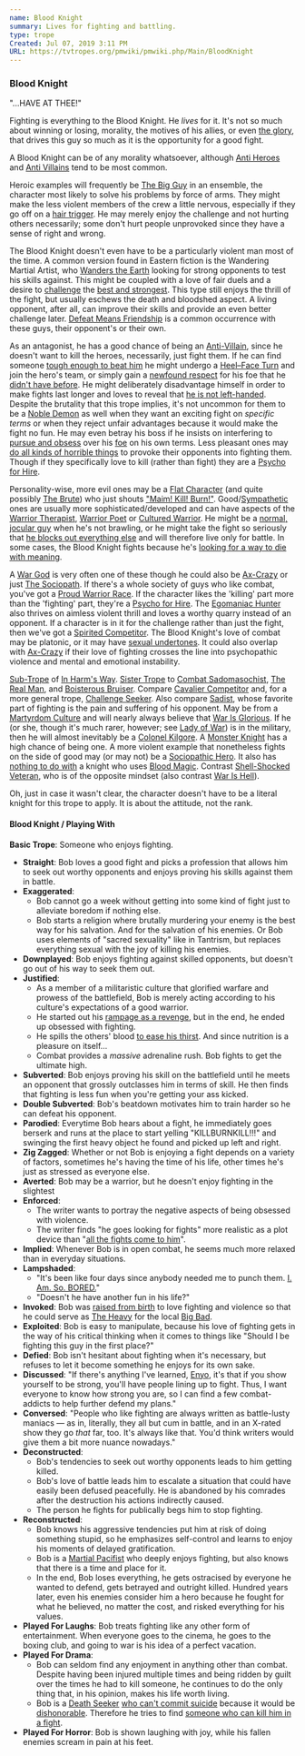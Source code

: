 ```yaml
---
name: Blood Knight
summary: Lives for fighting and battling.
type: trope
Created: Jul 07, 2019 3:11 PM
URL: https://tvtropes.org/pmwiki/pmwiki.php/Main/BloodKnight
---
```


### Blood Knight

"...HAVE AT THEE!"

Fighting is everything to the Blood Knight. He *lives* for it. It's not so much about winning or losing, morality, the motives of his allies, or even [the glory][8YZ36INZ], that drives this guy so much as it is the opportunity for a good fight.

A Blood Knight can be of any morality whatsoever, although [Anti Heroes][u0ObArmO] and [Anti Villains][T1JTqSvg] tend to be most common.

Heroic examples will frequently be [The Big Guy][5AO8omI0] in an ensemble, the character most likely to solve his problems by force of arms. They might make the less violent members of the crew a little nervous, especially if they go off on a [hair trigger][Owwr10io]. He may merely enjoy the challenge and not hurting others necessarily; some don't hurt people unprovoked since they have a sense of right and wrong.

The Blood Knight doesn't even have to be a particularly violent man most of the time. A common version found in Eastern fiction is the Wandering Martial Artist, who [Wanders the Earth][6n9nyaLq] looking for strong opponents to test his skills against. This might be coupled with a love of fair duels and a desire to [challenge][7dnaJisw] the [best and strongest][lrtGZFKZ]. This type still enjoys the thrill of the fight, but usually eschews the death and bloodshed aspect. A living opponent, after all, can improve their skills and provide an even better challenge later. [Defeat Means Friendship][NTCSooGt] is a common occurrence with these guys, their opponent's or their own.

As an antagonist, he has a good chance of being an [Anti-Villain][T1JTqSvg], since he doesn't want to kill the heroes, necessarily, just fight them. If he can find someone [tough enough to beat him][NTCSooGt] he might undergo a [Heel–Face Turn][4ddyN6KV] and join the hero's team, or simply gain a [newfound respect][n7LzcJdO] for his foe that he [didn't have before][xSMzlNtw]. He might deliberately disadvantage himself in order to make fights last longer and loves to reveal that [he is not left-handed][w3ZnU22j]. Despite the brutality that this trope implies, it's not uncommon for them to be a [Noble Demon][1iLD0xRO] as well when they want an exciting fight on *specific terms* or when they reject unfair advantages because it would make the fight no fun. He may even betray his boss if he insists on interfering to [pursue and obsess][lBfukRYT] over his [foe][B9FcHDEW] on his own terms. Less pleasant ones may [do all kinds of horrible things][fySftJb4] to provoke their opponents into fighting them. Though if they specifically love to kill (rather than fight) they are a [Psycho for Hire][ffygDGaN].

Personality-wise, more evil ones may be a [Flat Character][I8c8GuS9] (and quite possibly [The Brute][JMPoKDNg]) who just shouts ["Maim! Kill! Burn!"][G4RmY0dD]. Good/[Sympathetic][T1JTqSvg] ones are usually more sophisticated/developed and can have aspects of the [Warrior Therapist][HLHEVKhg], [Warrior Poet][lMZ37H5w] or [Cultured Warrior][VpmxUQ6I]. He might be a [normal, jocular guy][jJapQwqJ] when he's not brawling, or he might take the fight so seriously that [he blocks out everything else][m6t0OFPg] and will therefore live only for battle. In some cases, the Blood Knight fights because he's [looking for a way to die with meaning][nQOjGvHQ].

A [War God][T3JPzWrI] is very often one of these though he could also be [Ax-Crazy][7zRo270J] or just [The Sociopath][yKKrXD8t]. If there's a whole society of guys who like combat, you've got a [Proud Warrior Race][iJeuyt4b]. If the character likes the 'killing' part more than the 'fighting' part, they're a [Psycho for Hire][ffygDGaN]. The [Egomaniac Hunter][EisKT81j] also thrives on aimless violent thrill and loves a worthy quarry instead of an opponent. If a character is in it for the challenge rather than just the fight, then we've got a [Spirited Competitor][lrtGZFKZ]. The Blood Knight's love of combat may be platonic, or it may have [sexual undertones][fCDTWkPw]. It could also overlap with [Ax-Crazy][7zRo270J] if their love of fighting crosses the line into psychopathic violence and mental and emotional instability.

[Sub-Trope][mQM4b4iB] of [In Harm's Way][xtbR5r4W]. [Sister Trope][OYSiT6UH] to [Combat Sadomasochist][bCT1i3MP], [The Real Man][QD2QFNfT], and [Boisterous Bruiser][jJapQwqJ]. Compare [Cavalier Competitor][i6ocNpLN] and, for a more general trope, [Challenge Seeker][7dnaJisw]. Also compare [Sadist][OFUvPqWd], whose favorite part of fighting is the pain and suffering of his opponent. May be from a [Martyrdom Culture][2rTfKSTe] and will nearly always believe that [War Is Glorious][yyS5CV3Y]. If he (or she, though it's much rarer, however; see [Lady of War][KJTy7GmN]) is in the military, then he will almost inevitably be a [Colonel Kilgore][tJ2lki0n]. A [Monster Knight][aXYfXuSP] has a high chance of being one. A more violent example that nonetheless fights on the side of good may (or may not) be a [Sociopathic Hero][OasPdJsM]. It also has [nothing to do with][icrOJad4] a knight who uses [Blood Magic][TsBq59Ah]. Contrast [Shell-Shocked Veteran][Kst7SKRY], who is of the opposite mindset (also contrast [War Is Hell][YlxlrGDi]).

Oh, just in case it wasn't clear, the character doesn't have to be a literal knight for this trope to apply. It is about the attitude, not the rank.

#### Blood Knight / Playing With

**Basic Trope**: Someone who enjoys fighting.

- **Straight**: Bob loves a good fight and picks a profession that allows him to seek out worthy opponents and enjoys proving his skills against them in battle.
- **Exaggerated**:
    - Bob cannot go a week without getting into some kind of fight just to alleviate boredom if nothing else.
    - Bob starts a religion where brutally murdering your enemy is the best way for his salvation. And for the salvation of his enemies. Or Bob uses elements of "sacred sexuality" like in Tantrism, but replaces everything sexual with the joy of killing his enemies.
- **Downplayed**: Bob enjoys fighting against skilled opponents, but doesn't go out of his way to seek them out.
- **Justified**:
    - As a member of a militaristic culture that glorified warfare and prowess of the battlefield, Bob is merely acting according to his culture's expectations of a good warrior.
    - He started out his [rampage as a revenge][rsGAjpSu], but in the end, he ended up obsessed with fighting.
    - He spills the others' blood [to ease his thirst][sjsLrNzh]. And since nutrition is a pleasure on itself...
    - Combat provides a *massive* adrenaline rush. Bob fights to get the ultimate high.
- **Subverted**: Bob enjoys proving his skill on the battlefield until he meets an opponent that grossly outclasses him in terms of skill. He then finds that fighting is less fun when you're getting your ass kicked.
- **Double Subverted**: Bob's beatdown motivates him to train harder so he can defeat his opponent.
- **Parodied**: Everytime Bob hears about a fight, he immediately goes berserk and runs at the place to start yelling "KILLBURNKILL!!!" and swinging the first heavy object he found and picked up left and right.
- **Zig Zagged**: Whether or not Bob is enjoying a fight depends on a variety of factors, sometimes he's having the time of his life, other times he's just as stressed as everyone else.
- **Averted**: Bob may be a warrior, but he doesn't enjoy fighting in the slightest
- **Enforced**:
    - The writer wants to portray the negative aspects of being obsessed with violence.
    - The writer finds "he goes looking for fights" more realistic as a plot device than "[all the fights come to him][4ni2cnVd]".
- **Implied**: Whenever Bob is in open combat, he seems much more relaxed than in everyday situations.
- **Lampshaded**:
    - "It's been like four days since anybody needed me to punch them. [I. Am. So. BORED.][y3xgDG8B]"
    - "Doesn't he have another fun in his life?"
- **Invoked**: Bob was [raised from birth][zZCFcecU] to love fighting and violence so that he could serve as [The Heavy][AAyI6Lth] for the local [Big Bad][fHDZdx4L].
- **Exploited**: Bob is easy to manipulate, because his love of fighting gets in the way of his critical thinking when it comes to things like "Should I be fighting this guy in the first place?"
- **Defied**: Bob isn't hesitant about fighting when it's necessary, but refuses to let it become something he enjoys for its own sake.
- **Discussed**: "If there's anything I've learned, [Enyo][TMDVGMzX], it's that if you show yourself to be strong, you'll have people lining up to fight. Thus, I want everyone to know how strong you are, so I can find a few combat-addicts to help further defend my plans."
- **Conversed**: "People who like fighting are always written as battle-lusty maniacs — as in, literally, they all but cum in battle, and in an X-rated show they go *that* far, too. It's always like that. You'd think writers would give them a bit more nuance nowadays."
- **Deconstructed**:
    - Bob's tendencies to seek out worthy opponents leads to him getting killed.
    - Bob's love of battle leads him to escalate a situation that could have easily been defused peacefully. He is abandoned by his comrades after the destruction his actions indirectly caused.
    - The person he fights for publically begs him to stop fighting.
- **Reconstructed**:
    - Bob knows his aggressive tendencies put him at risk of doing something stupid, so he emphasizes self-control and learns to enjoy his moments of delayed gratification.
    - Bob is a [Martial Pacifist][6eS4ebwl] who deeply enjoys fighting, but also knows that there is a time and place for it.
    - In the end, Bob loses everything, he gets ostracised by everyone he wanted to defend, gets betrayed and outright killed. Hundred years later, even his enemies consider him a hero because he fought for what he believed, no matter the cost, and risked everything for his values.
- **Played For Laughs**: Bob treats fighting like any other form of entertainment. When everyone goes to the cinema, he goes to the boxing club, and going to war is his idea of a perfect vacation.
- **Played For Drama**:
    - Bob can seldom find any enjoyment in anything other than combat. Despite having been injured multiple times and being ridden by guilt over the times he had to kill someone, he continues to do the only thing that, in his opinion, makes his life worth living.
    - Bob is a [Death Seeker][nIZKOig7] [who can't commit suicide][QKuWKe0c] because it would be [dishonorable][jPFZD177]. Therefore he tries to find [someone who can kill him in a fight][Ua9xr2he].
- **Played For Horror**: Bob is shown laughing with joy, while his fallen enemies scream in pain at his feet.

<!-- Reference URLs -->
[91oZ2Wt2]: https://tvtropes.org/pmwiki/pmwiki.php/Main/BloodKnight
[8YZ36INZ]: https://tvtropes.org/pmwiki/pmwiki.php/Main/GlorySeeker
[u0ObArmO]: https://tvtropes.org/pmwiki/pmwiki.php/Main/AntiHero
[T1JTqSvg]: https://tvtropes.org/pmwiki/pmwiki.php/Main/AntiVillain
[5AO8omI0]: https://tvtropes.org/pmwiki/pmwiki.php/Main/TheBigGuy
[Owwr10io]: https://tvtropes.org/pmwiki/pmwiki.php/Main/BerserkButton
[6n9nyaLq]: https://tvtropes.org/pmwiki/pmwiki.php/Main/WalkingTheEarth
[7dnaJisw]: https://tvtropes.org/pmwiki/pmwiki.php/Main/ChallengeSeeker
[lrtGZFKZ]: https://tvtropes.org/pmwiki/pmwiki.php/Main/SpiritedCompetitor
[NTCSooGt]: https://tvtropes.org/pmwiki/pmwiki.php/Main/DefeatMeansFriendship
[4ddyN6KV]: https://tvtropes.org/pmwiki/pmwiki.php/Main/HeelFaceTurn
[n7LzcJdO]: https://tvtropes.org/pmwiki/pmwiki.php/Main/WorthyOpponent
[xSMzlNtw]: https://tvtropes.org/pmwiki/pmwiki.php/Main/DefeatMeansRespect
[w3ZnU22j]: https://tvtropes.org/pmwiki/pmwiki.php/Main/IAmNotLeftHanded
[1iLD0xRO]: https://tvtropes.org/pmwiki/pmwiki.php/Main/NobleDemon
[lBfukRYT]: https://tvtropes.org/pmwiki/pmwiki.php/Main/StalkerWithACrush
[B9FcHDEW]: https://tvtropes.org/pmwiki/pmwiki.php/Main/FoeYay
[fySftJb4]: https://tvtropes.org/pmwiki/pmwiki.php/Main/KickTheDog
[ffygDGaN]: https://tvtropes.org/pmwiki/pmwiki.php/Main/PsychoForHire
[I8c8GuS9]: https://tvtropes.org/pmwiki/pmwiki.php/Main/FlatCharacter
[JMPoKDNg]: https://tvtropes.org/pmwiki/pmwiki.php/Main/TheBrute
[G4RmY0dD]: https://tvtropes.org/pmwiki/pmwiki.php/TabletopGame/Warhammer40000
[HLHEVKhg]: https://tvtropes.org/pmwiki/pmwiki.php/Main/WarriorTherapist
[lMZ37H5w]: https://tvtropes.org/pmwiki/pmwiki.php/Main/WarriorPoet
[VpmxUQ6I]: https://tvtropes.org/pmwiki/pmwiki.php/Main/CulturedWarrior
[jJapQwqJ]: https://tvtropes.org/pmwiki/pmwiki.php/Main/BoisterousBruiser
[m6t0OFPg]: https://tvtropes.org/pmwiki/pmwiki.php/Main/TheStoic
[nQOjGvHQ]: https://tvtropes.org/pmwiki/pmwiki.php/Main/DeathSeeker
[T3JPzWrI]: https://tvtropes.org/pmwiki/pmwiki.php/Main/WarGod
[7zRo270J]: https://tvtropes.org/pmwiki/pmwiki.php/Main/AxCrazy
[yKKrXD8t]: https://tvtropes.org/pmwiki/pmwiki.php/Main/TheSociopath
[iJeuyt4b]: https://tvtropes.org/pmwiki/pmwiki.php/Main/ProudWarriorRaceGuy
[EisKT81j]: https://tvtropes.org/pmwiki/pmwiki.php/Main/EgomaniacHunter
[fCDTWkPw]: https://tvtropes.org/pmwiki/pmwiki.php/Main/InterplayOfSexAndViolence
[mQM4b4iB]: https://tvtropes.org/pmwiki/pmwiki.php/Main/SubTrope
[xtbR5r4W]: https://tvtropes.org/pmwiki/pmwiki.php/Main/InHarmsWay
[OYSiT6UH]: https://tvtropes.org/pmwiki/pmwiki.php/Main/SisterTrope
[bCT1i3MP]: https://tvtropes.org/pmwiki/pmwiki.php/Main/CombatSadomasochist
[QD2QFNfT]: https://tvtropes.org/pmwiki/pmwiki.php/Main/TheRealMan
[i6ocNpLN]: https://tvtropes.org/pmwiki/pmwiki.php/Main/CavalierCompetitor
[OFUvPqWd]: https://tvtropes.org/pmwiki/pmwiki.php/Main/Sadist
[2rTfKSTe]: https://tvtropes.org/pmwiki/pmwiki.php/Main/MartyrdomCulture
[yyS5CV3Y]: https://tvtropes.org/pmwiki/pmwiki.php/Main/WarIsGlorious
[KJTy7GmN]: https://tvtropes.org/pmwiki/pmwiki.php/Main/LadyOfWar
[tJ2lki0n]: https://tvtropes.org/pmwiki/pmwiki.php/Main/ColonelKilgore
[aXYfXuSP]: https://tvtropes.org/pmwiki/pmwiki.php/Main/MonsterKnight
[OasPdJsM]: https://tvtropes.org/pmwiki/pmwiki.php/Main/SociopathicHero
[icrOJad4]: https://tvtropes.org/pmwiki/pmwiki.php/JustForFun/IThoughtItMeant
[TsBq59Ah]: https://tvtropes.org/pmwiki/pmwiki.php/Main/BloodMagic
[Kst7SKRY]: https://tvtropes.org/pmwiki/pmwiki.php/Main/ShellShockedVeteran
[YlxlrGDi]: https://tvtropes.org/pmwiki/pmwiki.php/Main/WarIsHell
[rsGAjpSu]: https://tvtropes.org/pmwiki/pmwiki.php/Main/RoaringRampageOfRevenge
[sjsLrNzh]: https://tvtropes.org/pmwiki/pmwiki.php/Main/OurVampiresAreDifferent
[4ni2cnVd]: https://tvtropes.org/pmwiki/pmwiki.php/Main/FightMagnet
[y3xgDG8B]: https://tvtropes.org/pmwiki/pmwiki.php/Main/PunctuatedForEmphasis
[zZCFcecU]: https://tvtropes.org/pmwiki/pmwiki.php/Main/TykeBomb
[AAyI6Lth]: https://tvtropes.org/pmwiki/pmwiki.php/Main/TheHeavy
[fHDZdx4L]: https://tvtropes.org/pmwiki/pmwiki.php/Main/BigBad
[TMDVGMzX]: https://tvtropes.org/pmwiki/pmwiki.php/Main/DarkActionGirl
[6eS4ebwl]: https://tvtropes.org/pmwiki/pmwiki.php/Main/MartialPacifist
[nIZKOig7]: https://tvtropes.org/pmwiki/pmwiki.php/Main/DeathSeeker
[QKuWKe0c]: https://tvtropes.org/pmwiki/pmwiki.php/Main/ICannotSelfTerminate
[jPFZD177]: https://tvtropes.org/pmwiki/pmwiki.php/Main/ProudWarriorRaceGuy
[Ua9xr2he]: https://tvtropes.org/pmwiki/pmwiki.php/Main/SuicideByCop
